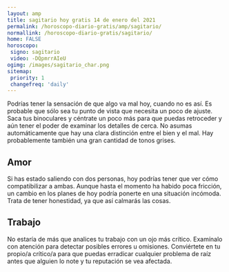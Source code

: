 ```yaml
---
layout: amp
title: sagitario hoy gratis 14 de enero del 2021 
permalink: /horoscopo-diario-gratis/amp/sagitario/
normallink: /horoscopo-diario-gratis/sagitario/
home: FALSE
horoscopo:
 signo: sagitario
 video: -DQpmrrAIeU
ogimg: /images/sagitario_char.png
sitemap:
 priority: 1
 changefreq: 'daily'
---
```



Podrías tener la sensación de que algo va mal hoy, cuando no es así. Es probable que sólo sea tu punto de vista que necesita un poco de ajuste. Saca tus binoculares y céntrate un poco más para que puedas retroceder y aún tener el poder de examinar los detalles de cerca. No asumas automáticamente que hay una clara distinción entre el bien y el mal. Hay probablemente también una gran cantidad de tonos grises.

## Amor

Si has estado saliendo con dos personas, hoy podrías tener que ver cómo compatibilizar a ambas. Aunque hasta el momento ha habido poca fricción, un cambio en los planes de hoy podría ponerte en una situación incómoda. Trata de tener honestidad, ya que así calmarás las cosas.

## Trabajo

No estaría de más que analices tu trabajo con un ojo más crítico. Examínalo con atención para detectar posibles errores u omisiones. Conviértete en tu propio/a crítico/a para que puedas erradicar cualquier problema de raíz antes que alguien lo note y tu reputación se vea afectada.